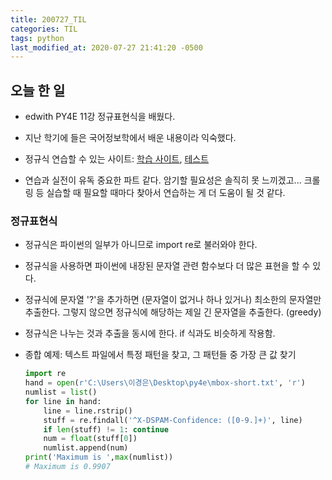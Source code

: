 ```yaml
---
title: 200727_TIL
categories: TIL
tags: python
last_modified_at: 2020-07-27 21:41:20 -0500
---
```


## 오늘 한 일

* edwith PY4E 11강 정규표현식을 배웠다.

* 지난 학기에 들은 국어정보학에서 배운 내용이라 익숙했다.

* 정규식 연습할 수 있는 사이트: [학습 사이트](https://regexone.com/), [테스트](https://regexr.com/)

* 연습과 실전이 유독 중요한 파트 같다. 암기할 필요성은 솔직히 못 느끼겠고... 크롤링 등 실습할 때 필요할 때마다 찾아서 연습하는 게 더 도움이 될 것 같다.


### 정규표현식

* 정규식은 파이썬의 일부가 아니므로 import re로 불러와야 한다.

* 정규식을 사용하면 파이썬에 내장된 문자열 관련 함수보다 더 많은 표현을 할 수 있다.

* 정규식에 문자열 '?'을 추가하면 (문자열이 없거나 하나 있거나) 최소한의 문자열만 추출한다. 그렇지 않으면 정규식에 해당하는 제일 긴 문자열을 추출한다. (greedy)

* 정규식은 나누는 것과 추출을 동시에 한다. if 식과도 비슷하게 작용함.

* 종합 예제: 텍스트 파일에서 특정 패턴을 찾고, 그 패턴들 중 가장 큰 값 찾기

  ```python
  import re
  hand = open(r'C:\Users\이경은\Desktop\py4e\mbox-short.txt', 'r')
  numlist = list()
  for line in hand:
      line = line.rstrip()
      stuff = re.findall('^X-DSPAM-Confidence: ([0-9.]+)', line)
      if len(stuff) != 1: continue
      num = float(stuff[0])
      numlist.append(num)
  print('Maximum is ',max(numlist))
  # Maximum is 0.9907
  ```

